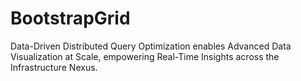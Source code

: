 # BootstrapGrid
Data-Driven Distributed Query Optimization enables Advanced Data Visualization at Scale, empowering Real-Time Insights across the Infrastructure Nexus.
